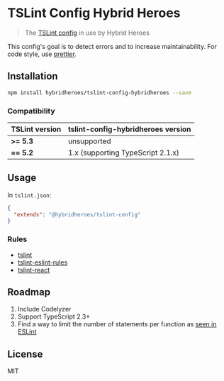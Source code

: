 # TSLint Config Hybrid Heroes

> The [TSLint config](https://palantir.github.io/tslint/usage/tslint-json/) in use by Hybrid Heroes

This config's goal is to detect errors and to increase maintainability. For code style, use [prettier](https://github.com/prettier/prettier). 

## Installation

```sh
npm install hybridheroes/tslint-config-hybridheroes --save
```

### Compatibility

| TSLint version | tslint-config-hybridheroes version |
| --- | --- |
| **>= 5.3**   | unsupported |
| **== 5.2**   | 1.x (supporting TypeScript 2.1.x) |

## Usage

In `tslint.json`:

```json
{
  "extends": "@hybridheroes/tslint-config"
}
```

### Rules

* [tslint](https://www.npmjs.com/package/tslint)
* [tslint-eslint-rules](https://www.npmjs.com/package/tslint-eslint-rules)
* [tslint-react](https://github.com/palantir/tslint-react)

## Roadmap

1. Include Codelyzer
2. Support TypeScript 2.3+
3. Find a way to limit the number of statements per function as [seen in ESLint](http://eslint.org/docs/rules/max-statements) 

## License

MIT

